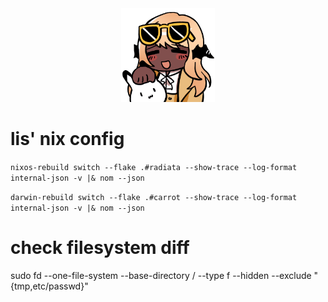 <div align="center">
	<img src="https://github.com/gyaru/gyaru/raw/main/lis.png" width="150px" alt="hi">
</div>

# lis' nix config

```nixos-rebuild switch --flake .#radiata --show-trace --log-format internal-json -v |& nom --json```

```darwin-rebuild switch --flake .#carrot --show-trace --log-format internal-json -v |& nom --json```

# check filesystem diff
sudo fd --one-file-system --base-directory / --type f --hidden --exclude "{tmp,etc/passwd}"